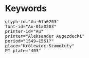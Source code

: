 # Keywords
<pre>
glyph-id="Au-01a0203"
font-id="Au-01a0203"
printer-id="Au"
printer="Aleksander Augezdecki"
period="1549–1561?"
place="Królewiec-Szamotuły"
PT plate="403"
</pre>
